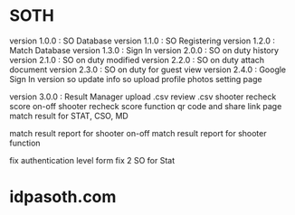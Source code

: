 # SOTH
version 1.0.0 : SO Database
version 1.1.0 : SO Registering
version 1.2.0 : Match Database
version 1.3.0 : Sign In
version 2.0.0 : SO on duty history
version 2.1.0 : SO on duty modified
version 2.2.0 : SO on duty attach document
version 2.3.0 : SO on duty for guest view
version 2.4.0 : Google Sign In
version 
so update info
so upload profile photos
setting page

version 3.0.0 : Result Manager
upload .csv
review .csv
shooter recheck score
on-off shooter recheck score function
qr code and share link page
match result for STAT, CSO, MD


match result report for shooter
on-off match result report for shooter function

fix authentication level form
fix 2 SO for Stat
# idpasoth.com
